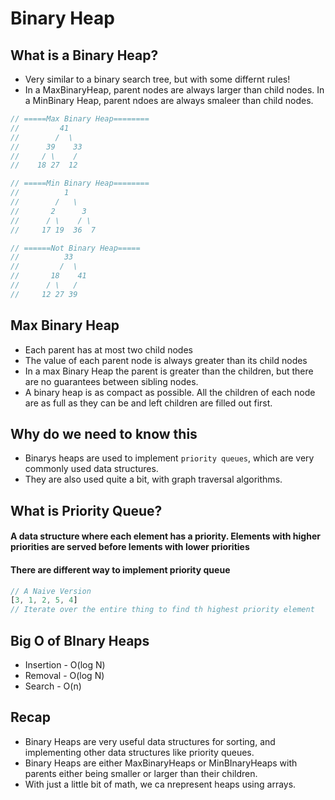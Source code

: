 # Binary Heap

## What is a Binary Heap?

* Very similar to a binary search tree, but with some differnt rules!
* In a MaxBinaryHeap, parent nodes are always larger than child nodes. In a MinBinary Heap, parent ndoes are always smaleer than child nodes.

``` js
// =====Max Binary Heap========
//         41
//        /  \
//      39    33
//     / \    /
//    18 27  12 

// =====Min Binary Heap========
//          1
//        /   \
//       2      3
//      / \    / \
//     17 19  36  7

// ======Not Binary Heap=====
//          33
//         /  \
//       18    41
//      / \   /
//     12 27 39
```

## Max Binary Heap

* Each parent has at most two child nodes
* The value of each parent node is always greater than its child nodes
* In a max Binary Heap the parent is greater than the children, but there are no guarantees between sibling nodes.
* A binary heap is as compact as possible. All the children of each node are as full as they can be and left children are filled out first. 

## Why do we need to know this

* Binarys heaps are used to implement `priority queues`, which are very commonly used data structures.
* They are also used quite a bit, with graph traversal algorithms.

## What is Priority Queue?

#### A data structure where each element has a priority. Elements with higher priorities are served before lements with lower priorities

#### There are different way to implement priority queue

``` js
// A Naive Version
[3, 1, 2, 5, 4]
// Iterate over the entire thing to find th highest priority element
```


## Big O of BInary Heaps

* Insertion - O(log N)
* Removal - O(log N)
* Search - O(n)

## Recap
* Binary Heaps are very useful data structures for sorting, and implementing other data structures like priority queues.
* Binary Heaps are either MaxBinaryHeaps or MinBInaryHeaps with parents either being smaller or larger than their children.
* With just a little bit of math, we ca nrepresent heaps using arrays.